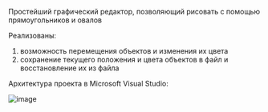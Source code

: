 Простейший графический редактор, позволяющий рисовать с помощью прямоугольников и овалов

Реализованы:
1. возможность перемещения объектов и изменения их цвета
2. сохранение текущего положения и цвета объектов в файл и восстановление их из файла

Архитектура проекта в Microsoft Visual Studio:

![image](https://github.com/20alex20/RectOvalPainter/assets/98091156/ca4abef5-086e-4209-8f55-105042c1dd1f)
